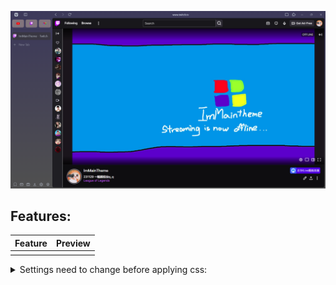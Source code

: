 ![image](https://raw.githubusercontent.com/ImMainTheme/ArchyVivaldi/main/src/archy_preview.png)


## Features: 
| Feature | Preview |
| - | - |
| | |

<details>
<summary>Settings need to change before applying css:</summary>


1. Toolbar Edit (right click on any toolbar -> Customize Toolbar)

| Category | Options |
| --- | --- |
| Address Bar |Put the following item in sequence:<br>Panel Toggle<br>Space<br>Back<br>Forward<br>Reload<br>Flexible Space<br>AddressField<br>Flexible Space<br>Page Tiling<br>Extensions|
| Status Bar |Put address bar's downloads on left (panel's download don't work on Archy)|

2. Vivaldi settings (Gear icon)

| Settings | Options |
| --- | --- |
| Tab |1. Show Tab Bar<br>2. Left|
| Panel |1. Left<br>2. Check Floating Panel<br>3. Uncheck auto-close Inactive Panel|
| Address Bar |1. Top<br>2. Check Hidden Extensions to drop-down menu|
| Bookmarks |1. Check Show Bookmark Bar |
| Appearance | Set custom ui modifications folder as you like |


When everything complete, your vivaldi should look like this
![image](https://raw.githubusercontent.com/ImMainTheme/ArchyVivaldi/main/src/after_setting.png)


Then you can download the arc.css and put it to your custom ui modifications folder.
</details>

